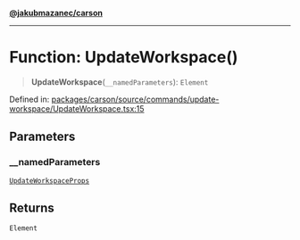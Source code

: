 [**@jakubmazanec/carson**](../README.md)

---

# Function: UpdateWorkspace()

> **UpdateWorkspace**(`__namedParameters`): `Element`

Defined in:
[packages/carson/source/commands/update-workspace/UpdateWorkspace.tsx:15](https://github.com/jakubmazanec/tools/blob/c36a857a499e2c0c4f38fc4405cb987b357adf10/packages/carson/source/commands/update-workspace/UpdateWorkspace.tsx#L15)

## Parameters

### \_\_namedParameters

[`UpdateWorkspaceProps`](../type-aliases/UpdateWorkspaceProps.md)

## Returns

`Element`
